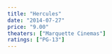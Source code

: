 ```yaml
---
title: "Hercules"
date: "2014-07-27"
price: "9.00"
theaters: ["Marquette Cinemas"]
ratings: ["PG-13"]
---
```

